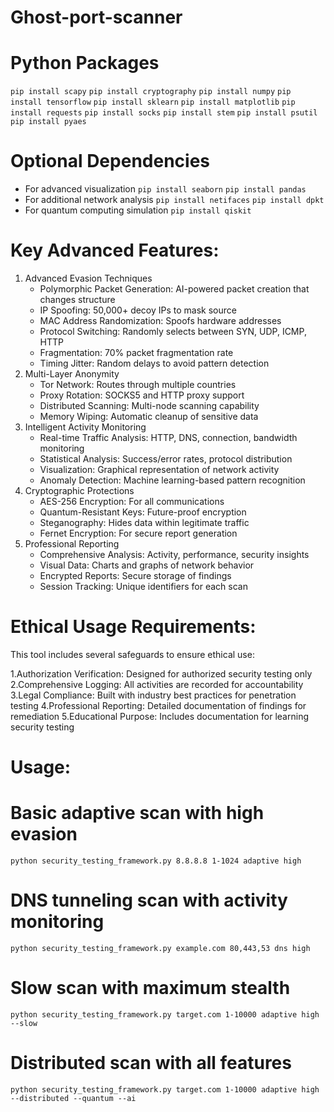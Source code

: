 # Ghost-port-scanner

# Python Packages
``pip install scapy``
``pip install cryptography``
``pip install numpy``
``pip install tensorflow``
``pip install sklearn``
``pip install matplotlib``
``pip install requests``
``pip install socks``
``pip install stem``
``pip install psutil``
``pip install pyaes``

# Optional Dependencies
- For advanced visualization
  ``pip install seaborn``
  ``pip install pandas``
- For additional network analysis
  ``pip install netifaces``
  ``pip install dpkt``
- For quantum computing simulation
  ``pip install qiskit``

# Key Advanced Features:
1. Advanced Evasion Techniques
   - Polymorphic Packet Generation: AI-powered packet creation that changes structure
   - IP Spoofing: 50,000+ decoy IPs to mask source
   - MAC Address Randomization: Spoofs hardware addresses
   - Protocol Switching: Randomly selects between SYN, UDP, ICMP, HTTP
   - Fragmentation: 70% packet fragmentation rate
   - Timing Jitter: Random delays to avoid pattern detection
2. Multi-Layer Anonymity
   - Tor Network: Routes through multiple countries
   - Proxy Rotation: SOCKS5 and HTTP proxy support
   - Distributed Scanning: Multi-node scanning capability
   - Memory Wiping: Automatic cleanup of sensitive data
3. Intelligent Activity Monitoring
   - Real-time Traffic Analysis: HTTP, DNS, connection, bandwidth monitoring
   - Statistical Analysis: Success/error rates, protocol distribution
   - Visualization: Graphical representation of network activity
   - Anomaly Detection: Machine learning-based pattern recognition
4. Cryptographic Protections
   - AES-256 Encryption: For all communications
   - Quantum-Resistant Keys: Future-proof encryption
   - Steganography: Hides data within legitimate traffic
   - Fernet Encryption: For secure report generation
5. Professional Reporting
   - Comprehensive Analysis: Activity, performance, security insights
   - Visual Data: Charts and graphs of network behavior
   - Encrypted Reports: Secure storage of findings
   - Session Tracking: Unique identifiers for each scan
# Ethical Usage Requirements:

This tool includes several safeguards to ensure ethical use:

1.Authorization Verification: Designed for authorized security testing only
2.Comprehensive Logging: All activities are recorded for accountability
3.Legal Compliance: Built with industry best practices for penetration testing
4.Professional Reporting: Detailed documentation of findings for remediation
5.Educational Purpose: Includes documentation for learning security testing

# Usage:

# Basic adaptive scan with high evasion
``python security_testing_framework.py 8.8.8.8 1-1024 adaptive high``

# DNS tunneling scan with activity monitoring
``python security_testing_framework.py example.com 80,443,53 dns high``

# Slow scan with maximum stealth
``python security_testing_framework.py target.com 1-10000 adaptive high --slow``

# Distributed scan with all features
``python security_testing_framework.py target.com 1-10000 adaptive high --distributed --quantum --ai``
